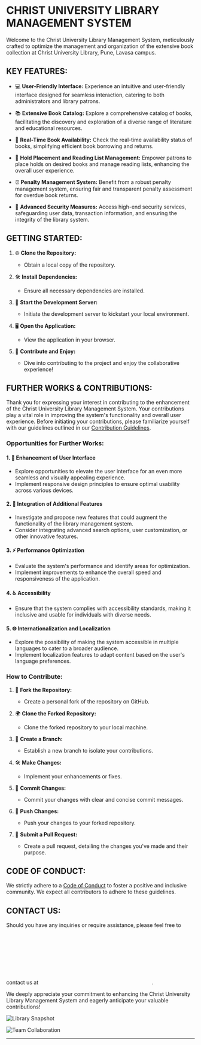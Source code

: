 # CHRIST UNIVERSITY LIBRARY MANAGEMENT SYSTEM

Welcome to the Christ University Library Management System, meticulously crafted to optimize the management and organization of the extensive book collection at Christ University Library, Pune, Lavasa campus.

## KEY FEATURES:
- 💻 **User-Friendly Interface:** Experience an intuitive and user-friendly interface designed for seamless interaction, catering to both administrators and library patrons.

- 📚 **Extensive Book Catalog:** Explore a comprehensive catalog of books, facilitating the discovery and exploration of a diverse range of literature and educational resources.

- 🔄 **Real-Time Book Availability:** Check the real-time availability status of books, simplifying efficient book borrowing and returns.

- 📌 **Hold Placement and Reading List Management:** Empower patrons to place holds on desired books and manage reading lists, enhancing the overall user experience.

- ⏰ **Penalty Management System:** Benefit from a robust penalty management system, ensuring fair and transparent penalty assessment for overdue book returns.

- 🔐 **Advanced Security Measures:** Access high-end security services, safeguarding user data, transaction information, and ensuring the integrity of the library system.

## GETTING STARTED:
1. 🌐 **Clone the Repository:**
   - Obtain a local copy of the repository.

2. 🛠️ **Install Dependencies:**
   - Ensure all necessary dependencies are installed.

3. 🚀 **Start the Development Server:**
   - Initiate the development server to kickstart your local environment.

4. 🖥️ **Open the Application:**
   - View the application in your browser.

5. 🎉 **Contribute and Enjoy:**
   - Dive into contributing to the project and enjoy the collaborative experience!

## FURTHER WORKS & CONTRIBUTIONS:

Thank you for expressing your interest in contributing to the enhancement of the Christ University Library Management System. Your contributions play a vital role in improving the system's functionality and overall user experience. Before initiating your contributions, please familiarize yourself with our guidelines outlined in our [Contribution Guidelines](CONTRIBUTING.md).

### Opportunities for Further Works:

#### 1. 🎨 **Enhancement of User Interface**
   - Explore opportunities to elevate the user interface for an even more seamless and visually appealing experience.
   - Implement responsive design principles to ensure optimal usability across various devices.

#### 2. 🚀 **Integration of Additional Features**
   - Investigate and propose new features that could augment the functionality of the library management system.
   - Consider integrating advanced search options, user customization, or other innovative features.

#### 3. ⚡ **Performance Optimization**
   - Evaluate the system's performance and identify areas for optimization.
   - Implement improvements to enhance the overall speed and responsiveness of the application.

#### 4. ♿ **Accessibility**
   - Ensure that the system complies with accessibility standards, making it inclusive and usable for individuals with diverse needs.

#### 5. 🌐 **Internationalization and Localization**
   - Explore the possibility of making the system accessible in multiple languages to cater to a broader audience.
   - Implement localization features to adapt content based on the user's language preferences.

### How to Contribute:

1. 🍴 **Fork the Repository:**
   - Create a personal fork of the repository on GitHub.

2. 🌍 **Clone the Forked Repository:**
   - Clone the forked repository to your local machine.

3. 🌿 **Create a Branch:**
   - Establish a new branch to isolate your contributions.

4. 🛠️ **Make Changes:**
   - Implement your enhancements or fixes.

5. 💬 **Commit Changes:**
   - Commit your changes with clear and concise commit messages.

6. 🚀 **Push Changes:**
   - Push your changes to your forked repository.

7. 🎯 **Submit a Pull Request:**
   - Create a pull request, detailing the changes you've made and their purpose.

## CODE OF CONDUCT:

We strictly adhere to a [Code of Conduct](CODE_OF_CONDUCT.md) to foster a positive and inclusive community. We expect all contributors to adhere to these guidelines.

## CONTACT US:

Should you have any inquiries or require assistance, please feel free to contact us at ![yashi.s@msds.christuniversity.in](mailto:yashi.s@msds.christuniversity.in).

We deeply appreciate your commitment to enhancing the Christ University Library Management System and eagerly anticipate your valuable contributions!

![Library Snapshot](url_to_library_image.png)

![Team Collaboration](url_to_collaboration_image.png)

---
